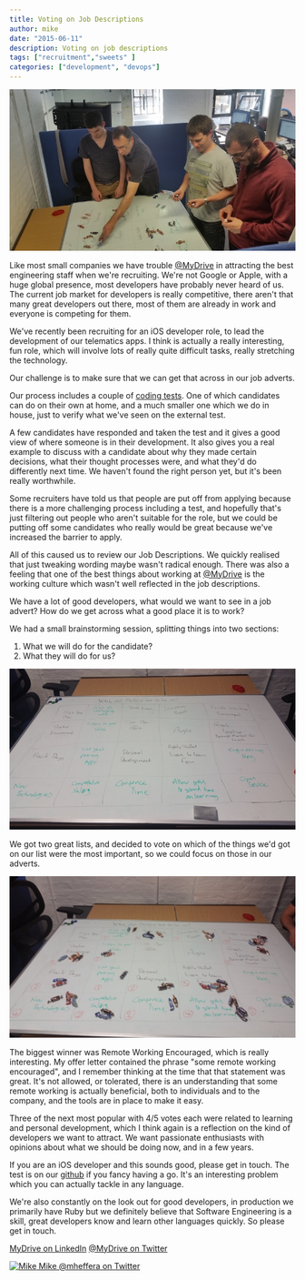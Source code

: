 ```yaml
---
title: Voting on Job Descriptions
author: mike
date: "2015-06-11"
description: Voting on job descriptions
tags: ["recruitment","sweets" ]
categories: ["development", "devops"]
---
```


![Voting on Job Descriptions](/assets/media/job_voting/voting.jpg)


Like most small companies we have trouble [@MyDrive](https://twitter.com/_mydrive) in attracting the best
engineering staff when we're recruiting. We're not Google or Apple, with a huge
global presence, most developers have probably never heard of us. The current
job market for developers is really competitive, there aren't that many great
developers out there, most of them are already in work and everyone is competing
for them.

We've recently been recruiting for an iOS developer role, to lead the development
of our telematics apps. I think is actually a really interesting, fun role, which
will involve lots of really quite difficult tasks, really stretching the technology.

Our challenge is to make sure that we can get that across in our job adverts.

Our process includes a couple of [coding tests](https://github.com/mydrive/code-tests). One of which
candidates can do on their own at home, and a much smaller one which we do in
house, just to verify what we've seen on the external test.

A few candidates have responded and taken the test and it gives a
good view of where someone is in their development. It also gives you a real
example to discuss with a candidate about why they made certain decisions, what
their thought processes were, and what they'd do differently next time. We haven't
found the right person yet, but it's been really worthwhile.

Some recruiters have told us that people are put off from applying because there
is a more challenging process including a test, and hopefully that's just filtering
out people who aren't suitable for the role, but we could be putting off some
candidates who really would be great because we've increased the barrier to apply.

All of this caused us to review our Job Descriptions. We quickly realised
that just tweaking wording maybe wasn't radical enough. There was also a feeling
that one of the best things about working at [@MyDrive](https://twitter.com/_mydrive) is the working culture
which wasn't well reflected in the job descriptions.

We have a lot of good developers, what would we want to see in a job advert?
How do we get across what a good place it is to work?

We had a small brainstorming session, splitting things into two sections:

1. What we will do for the candidate?
2. What they will do for us?

![Results](/assets/media/job_voting/categories.jpg)


We got two great lists, and decided to vote on which of the things we'd got on
our list were the most important, so we could focus on those in our adverts.

![Results](/assets/media/job_voting/results.jpg)

The biggest winner was Remote Working Encouraged, which is really interesting. My
offer letter contained the phrase "some remote working encouraged", and I remember
thinking at the time that that statement was great. It's not allowed, or tolerated,
there is an understanding that some remote working is actually beneficial, both to
individuals and to the company, and the tools are in place to make it easy.

Three of the next most popular with 4/5 votes each were related to learning and
personal development, which I think again is a reflection on the kind of
developers we want to attract. We want passionate enthusiasts with opinions
about what we should be doing now, and in a few years.

If you are an iOS developer and this sounds good, please get in touch.
The test is on our [github](https://github.com/mydrive/code-tests) if you fancy
having a go. It's an interesting problem which you can actually tackle in any language.

We're also constantly on the look out for good developers, in production we primarily
have Ruby but we definitely believe that Software Engineering is a skill, great
developers know and learn other languages quickly. So please get in touch.

[MyDrive on LinkedIn](https://www.linkedin.com/company/mydrive-solutions-limited) [@MyDrive on Twitter](https://twitter.com/_mydrive)

[![Mike](https://en.gravatar.com/userimage/86388238/cda22af9d9be6448f21aca3e31877240?s=40) Mike @mheffera on Twitter](https://twitter.com/mheffera)
